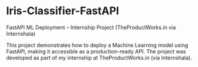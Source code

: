 # Iris-Classifier-FastAPI
FastAPI ML Deployment – Internship Project (TheProductWorks.in via Internshala)  

This project demonstrates how to deploy a Machine Learning model using FastAPI, making it accessible as a production-ready API. The project was developed as part of my internship at TheProductWorks.in (via Internshala).
